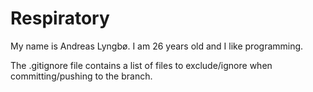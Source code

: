 # Respiratory
 My name is Andreas Lyngbø. I am 26 years old and I like programming.

 The .gitignore file contains a list of files to exclude/ignore when committing/pushing to the branch.